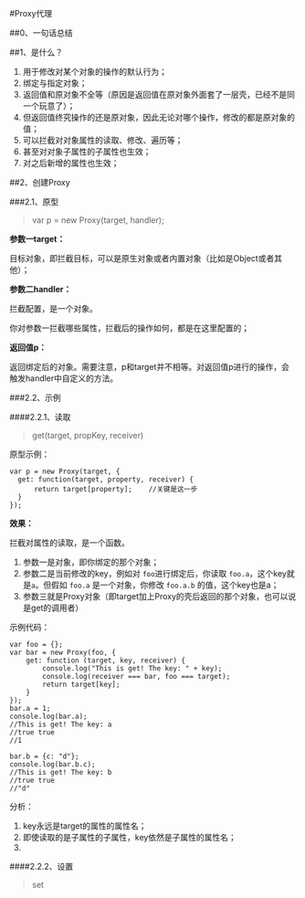 ﻿#Proxy代理

##0、一句话总结

##1、是什么？

1. 用于修改对某个对象的操作的默认行为；
2. 绑定与指定对象；
3. 返回值和原对象不全等（原因是返回值在原对象外面套了一层壳，已经不是同一个玩意了）；
4. 但返回值终究操作的还是原对象，因此无论对哪个操作，修改的都是原对象的值；
5. 可以拦截对对象属性的读取、修改、遍历等；
6. 甚至对对象子属性的子属性也生效；
7. 对之后新增的属性也生效；


##2、创建Proxy

###2.1、原型

>var p = new Proxy(target, handler);

**参数一target：**

目标对象，即拦截目标，可以是原生对象或者内置对象（比如是Object或者其他）；

**参数二handler：**

拦截配置，是一个对象。

你对参数一拦截哪些属性，拦截后的操作如何，都是在这里配置的；

**返回值p：**

返回绑定后的对象。需要注意，p和target并不相等。对返回值p进行的操作，会触发handler中自定义的方法。


###2.2、示例

####2.2.1、读取
>get(target, propKey, receiver)

原型示例：

```
var p = new Proxy(target, {
  get: function(target, property, receiver) {
      return target[property];    //关键是这一步
  }
});
```

**效果：**

拦截对属性的读取，是一个函数。

1. 参数一是对象，即你绑定的那个对象；
2. 参数二是当前修改的key，例如对 ``foo``进行绑定后，你读取 ``foo.a``，这个key就是``a``。但假如 ``foo.a`` 是一个对象，你修改 ``foo.a.b`` 的值，这个key也是a；
3. 参数三就是Proxy对象（即target加上Proxy的壳后返回的那个对象，也可以说是get的调用者）

示例代码：
```
var foo = {};
var bar = new Proxy(foo, {
    get: function (target, key, receiver) {
        console.log("This is get! The key: " + key);
        console.log(receiver === bar, foo === target);
        return target[key];
    }
});
bar.a = 1;
console.log(bar.a);
//This is get! The key: a
//true true
//1

bar.b = {c: "d"};
console.log(bar.b.c);
//This is get! The key: b
//true true
//"d"
```

分析：

1. key永远是target的属性的属性名；
2. 即使读取的是子属性的子属性，key依然是子属性的属性名；
3. 

####2.2.2、设置

>set